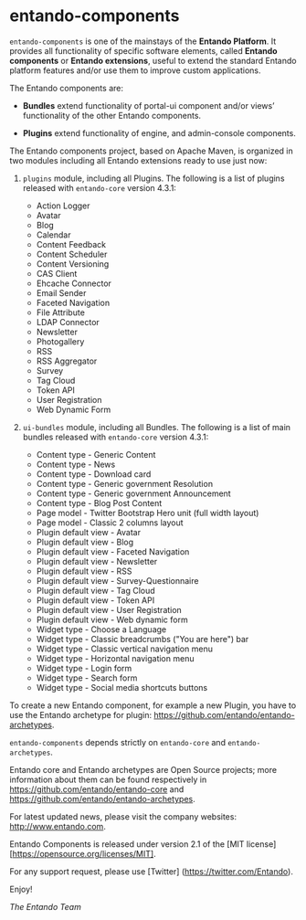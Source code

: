 # entando-components

```entando-components``` is one of the mainstays of the **Entando Platform**. 
It provides all functionality of specific software elements, called **Entando components** or **Entando extensions**, useful to extend the standard Entando platform features and/or use them to improve custom applications. 

The Entando components are: 

* **Bundles** extend functionality of portal-ui component and/or views’ functionality of the other Entando components.

* **Plugins** extend functionality of engine, and admin-console components.

The Entando components project, based on Apache Maven, is organized in two modules including all Entando extensions ready to use just now:

1. ```plugins``` module, including all Plugins. The following is a list of plugins released with ```entando-core``` version 4.3.1:

    * Action Logger
    * Avatar
    * Blog
    * Calendar
    * Content Feedback
    * Content Scheduler
    * Content Versioning
    * CAS Client
    * Ehcache Connector
    * Email Sender
    * Faceted Navigation
    * File Attribute
    * LDAP Connector
    * Newsletter
    * Photogallery
    * RSS
    * RSS Aggregator
    * Survey
    * Tag Cloud
    * Token API
    * User Registration
    * Web Dynamic Form

2. ```ui-bundles``` module, including all Bundles. The following is a list of main bundles released with ```entando-core``` version 4.3.1:

    * Content type - Generic Content
    * Content type - News
    * Content type - Download card
    * Content type - Generic government Resolution
    * Content type - Generic government Announcement
    * Content type - Blog Post Content
    * Page model - Twitter Bootstrap Hero unit (full width layout)
    * Page model - Classic 2 columns layout
    * Plugin default view - Avatar
    * Plugin default view - Blog
    * Plugin default view - Faceted Navigation
    * Plugin default view - Newsletter
    * Plugin default view - RSS
    * Plugin default view - Survey-Questionnaire
    * Plugin default view - Tag Cloud
    * Plugin default view - Token API
    * Plugin default view - User Registration
    * Plugin default view - Web dynamic form
    * Widget type - Choose a Language
    * Widget type - Classic breadcrumbs ("You are here") bar
    * Widget type - Classic vertical navigation menu
    * Widget type - Horizontal navigation menu
    * Widget type - Login form
    * Widget type - Search form
    * Widget type - Social media shortcuts buttons

To create a new Entando component, for example a new Plugin, you have to use the Entando archetype for plugin: https://github.com/entando/entando-archetypes.

```entando-components``` depends strictly on ```entando-core``` and ```entando-archetypes```.

Entando core and Entando archetypes are Open Source projects; more information about them can be found respectively in 
https://github.com/entando/entando-core and 
https://github.com/entando/entando-archetypes.

For latest updated news, please visit the company websites: http://www.entando.com.

Entando Components is released under version 2.1 of the [MIT license][https://opensource.org/licenses/MIT].

For any support request, please use [Twitter] (https://twitter.com/Entando).

Enjoy!

_The Entando Team_